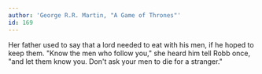 ```yaml
---
author: 'George R.R. Martin, "A Game of Thrones"'
id: 169
---
```


Her father used to say that a lord needed to eat with his men, if he hoped to keep them. "Know the men who follow you," she heard him tell Robb once, "and let them know you. Don't ask your men to die for a stranger."